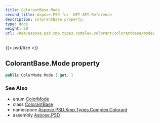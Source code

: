 ```yaml
---
title: ColorantBase.Mode
second_title: Aspose.PSD for .NET API Reference
description: ColorantBase property. 
type: docs
weight: 20
url: /net/aspose.psd.xmp.types.complex.colorant/colorantbase/mode/
---
```

{{< psd/tize >}}
## ColorantBase.Mode property

```csharp
public ColorMode Mode { get; }
```

### See Also

* enum [ColorMode](../../colormode/)
* class [ColorantBase](../)
* namespace [Aspose.PSD.Xmp.Types.Complex.Colorant](../../colorantbase/)
* assembly [Aspose.PSD](../../../)


